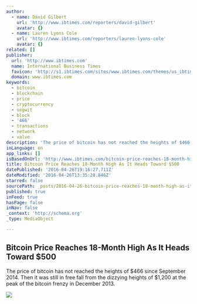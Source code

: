 ```yaml
---
author:
  - name: David Gilbert
    url: 'http://www.ibtimes.com/reporters/david-gilbert'
    avatar: {}
  - name: Lauren Lyons Cole
    url: 'http://www.ibtimes.com/reporters/lauren-lyons-cole'
    avatar: {}
related: []
publisher:
  url: 'http://www.ibtimes.com'
  name: International Business Times
  favicon: 'http://s1.ibtimes.com/sites/www.ibtimes.com/themes/us_ibtimes/favicon.ico'
  domain: www.ibtimes.com
keywords:
  - bitcoin
  - blockchain
  - price
  - cryptocurrency
  - segwit
  - block
  - '466'
  - transactions
  - network
  - valve
description: 'The price of bitcoin has not reached the heights of $466 since September 2014. Then it was still in free fall from the dizzying heights of $1,200 at the peak of the bitcoin frenzy in December 2013.'
inLanguage: en
app_links: []
isBasedOnUrl: 'http://www.ibtimes.com/bitcoin-price-reaches-18-month-high-it-heads-toward-500-2359599'
title: Bitcoin Price Reaches 18-Month High As It Heads Toward $500
datePublished: '2016-04-26T19:16:27.711Z'
dateModified: '2016-04-26T13:35:28.846Z'
starred: false
sourcePath: _posts/2016-04-26-bitcoin-price-reaches-18-month-high-as-it-heads-toward-dollar500.md
published: true
inFeed: true
hasPage: false
inNav: false
_context: 'http://schema.org'
_type: MediaObject

---
```

<article style=""><h1>Bitcoin Price Reaches 18-Month High As It Heads Toward $500</h1><p>The price of bitcoin has not reached the heights of $466 since September 2014. Then it was still in free fall from the dizzying heights of $1,200 at the peak of the bitcoin frenzy in December 2013.</p><img src="http://s1.ibtimes.com/sites/www.ibtimes.com/files/2016/04/26/bitcoin-price-soars.jpg" /></article>